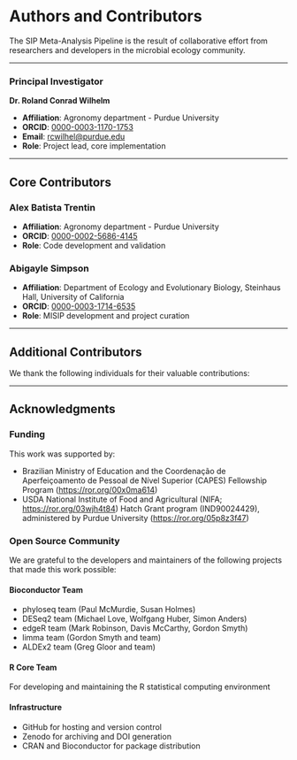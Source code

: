 # Authors and Contributors

The SIP Meta-Analysis Pipeline is the result of collaborative effort from researchers and developers in the microbial ecology community.

---

### Principal Investigator
**Dr. Roland Conrad Wilhelm**
- **Affiliation**: Agronomy department - Purdue University
- **ORCID**: [0000-0003-1170-1753](https://orcid.org/0000-0003-1170-1753)
- **Email**: rcwilhel@purdue.edu
- **Role**: Project lead, core implementation

---

## Core Contributors

### Alex Batista Trentin
- **Affiliation**: Agronomy department - Purdue University
- **ORCID**: [0000-0002-5686-4145](https://orcid.org/0000-0002-5686-4145)
- **Role**: Code development and validation

### Abigayle Simpson
- **Affiliation**: Department of Ecology and Evolutionary Biology, Steinhaus Hall, University of California 
- **ORCID**: [0000-0003-1714-6535](https://orcid.org/0000-0003-1714-6535)
- **Role**: MISIP development and project curation

---

## Additional Contributors

We thank the following individuals for their valuable contributions:


---

## Acknowledgments

### Funding

This work was supported by:
- Brazilian Ministry of Education and the Coordenação de Aperfeiçoamento de Pessoal de Nível Superior (CAPES) Fellowship Program (https://ror.org/00x0ma614)
- USDA National Institute of Food and Agricultural (NIFA; https://ror.org/03wjh4t84) Hatch Grant program (IND90024429), administered by Purdue University (https://ror.org/05p8z3f47) 

### Open Source Community

We are grateful to the developers and maintainers of the following projects that made this work possible:

#### Bioconductor Team
- phyloseq team (Paul McMurdie, Susan Holmes)
- DESeq2 team (Michael Love, Wolfgang Huber, Simon Anders)
- edgeR team (Mark Robinson, Davis McCarthy, Gordon Smyth)
- limma team (Gordon Smyth and team)
- ALDEx2 team (Greg Gloor and team)

#### R Core Team
For developing and maintaining the R statistical computing environment

#### Infrastructure
- GitHub for hosting and version control
- Zenodo for archiving and DOI generation
- CRAN and Bioconductor for package distribution
